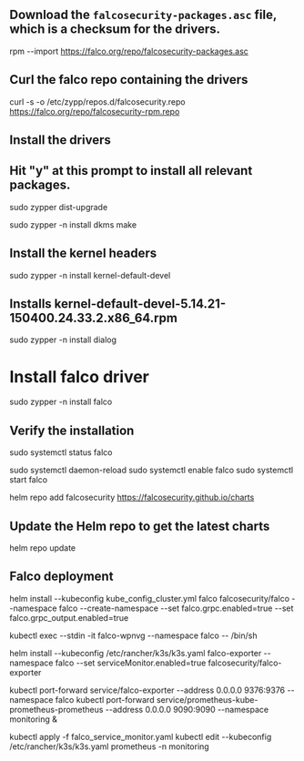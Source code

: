 ## Download the `falcosecurity-packages.asc` file, which is a checksum for the drivers. 
rpm --import https://falco.org/repo/falcosecurity-packages.asc
## Curl the falco repo containing the drivers
curl -s -o /etc/zypp/repos.d/falcosecurity.repo https://falco.org/repo/falcosecurity-rpm.repo
## Install the drivers
## Hit "y" at this prompt to install all relevant packages. 
sudo zypper dist-upgrade

sudo zypper -n install dkms make
## Install the kernel headers
sudo zypper -n install kernel-default-devel
## Installs kernel-default-devel-5.14.21-150400.24.33.2.x86_64.rpm
sudo zypper -n install dialog

# Install falco driver

sudo zypper -n install falco
## Verify the installation
sudo systemctl status falco

sudo systemctl daemon-reload
sudo systemctl enable falco
sudo systemctl start falco



helm repo add falcosecurity https://falcosecurity.github.io/charts
## Update the Helm repo to get the latest charts
helm repo update
## Falco deployment
helm install --kubeconfig kube_config_cluster.yml falco falcosecurity/falco --namespace falco --create-namespace --set falco.grpc.enabled=true --set falco.grpc_output.enabled=true

kubectl  exec --stdin -it falco-wpnvg --namespace falco -- /bin/sh

helm install --kubeconfig /etc/rancher/k3s/k3s.yaml falco-exporter --namespace falco --set serviceMonitor.enabled=true falcosecurity/falco-exporter

kubectl port-forward service/falco-exporter --address 0.0.0.0 9376:9376 --namespace falco 
kubectl port-forward service/prometheus-kube-prometheus-prometheus --address 0.0.0.0 9090:9090 --namespace monitoring &

kubectl apply -f falco_service_monitor.yaml
kubectl edit --kubeconfig /etc/rancher/k3s/k3s.yaml prometheus -n monitoring